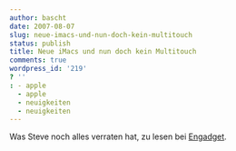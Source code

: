 ```yaml
---
author: bascht
date: 2007-08-07
slug: neue-imacs-und-nun-doch-kein-multitouch
status: publish
title: Neue iMacs und nun doch kein Multitouch
comments: true
wordpress_id: '219'
? ''
: - apple
  - apple
  - neuigkeiten
  - neuigkeiten
---
```


Was Steve noch alles verraten hat, zu lesen bei
[Engadget](http://www.engadget.com/2007/08/07/live-from-apples-summer-mac-product-press-conference/).


